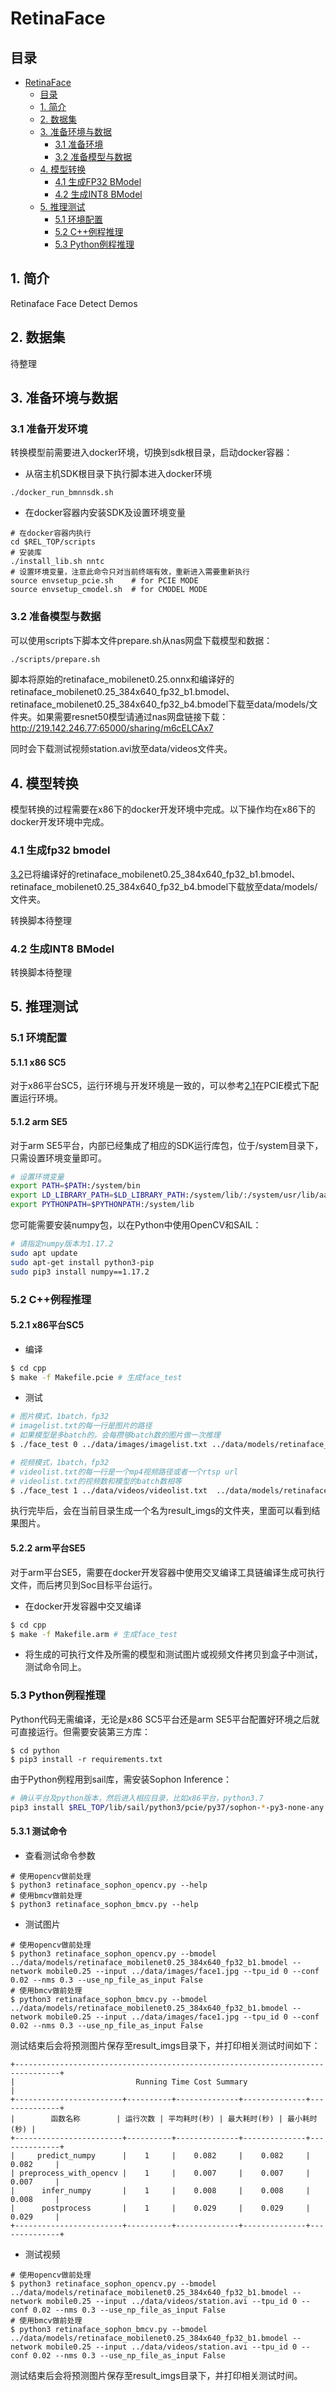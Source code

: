 # RetinaFace

## 目录

* [RetinaFace](#RetinaFace)
  * [目录](#目录)
  * [1. 简介](#1-简介)
  * [2. 数据集](#2-数据集)
  * [3. 准备环境与数据](#3-准备环境与数据)
    * [3.1 准备环境](#31-准备开发环境)
    * [3.2 准备模型与数据](#32-准备模型与数据)
  * [4. 模型转换](#4-模型转换)
    * [4.1 生成FP32 BModel](#41-生成fp32-bmodel)
    * [4.2 生成INT8 BModel](#42-生成int8-bmodel)
  * [5. 推理测试](#5-推理测试)
    * [5.1 环境配置](#51-环境配置)
    * [5.2 C++例程推理](#52-C++例程推理)
    * [5.3 Python例程推理](#53-Python例程推理)

## 1. 简介
Retinaface Face Detect Demos

## 2. 数据集
待整理
## 3. 准备环境与数据
### 3.1 准备开发环境
转换模型前需要进入docker环境，切换到sdk根目录，启动docker容器：  
- 从宿主机SDK根目录下执行脚本进入docker环境  
```
./docker_run_bmnnsdk.sh
```
- 在docker容器内安装SDK及设置环境变量
```
# 在docker容器内执行
cd $REL_TOP/scripts
# 安装库
./install_lib.sh nntc
# 设置环境变量，注意此命令只对当前终端有效，重新进入需要重新执行
source envsetup_pcie.sh    # for PCIE MODE
source envsetup_cmodel.sh  # for CMODEL MODE
```
### 3.2 准备模型与数据
可以使用scripts下脚本文件prepare.sh从nas网盘下载模型和数据：

```bash
./scripts/prepare.sh
```
脚本将原始的retinaface_mobilenet0.25.onnx和编译好的retinaface_mobilenet0.25_384x640_fp32_b1.bmodel、retinaface_mobilenet0.25_384x640_fp32_b4.bmodel下载至data/models/文件夹。如果需要resnet50模型请通过nas网盘链接下载：http://219.142.246.77:65000/sharing/m6cELCAx7

同时会下载测试视频station.avi放至data/videos文件夹。

## 4. 模型转换
模型转换的过程需要在x86下的docker开发环境中完成。以下操作均在x86下的docker开发环境中完成。
### 4.1 生成fp32 bmodel
[3.2](#32-准备模型与数据)已将编译好的retinaface_mobilenet0.25_384x640_fp32_b1.bmodel、retinaface_mobilenet0.25_384x640_fp32_b4.bmodel下载放至data/models/文件夹。

转换脚本待整理

### 4.2 生成INT8 BModel
转换脚本待整理

## 5. 推理测试
### 5.1 环境配置
#### 5.1.1 x86 SC5
对于x86平台SC5，运行环境与开发环境是一致的，可以参考[2.1](#21-准备环境)在PCIE模式下配置运行环境。

#### 5.1.2 arm SE5
对于arm SE5平台，内部已经集成了相应的SDK运行库包，位于/system目录下，只需设置环境变量即可。

```bash
# 设置环境变量
export PATH=$PATH:/system/bin
export LD_LIBRARY_PATH=$LD_LIBRARY_PATH:/system/lib/:/system/usr/lib/aarch64-linux-gnu
export PYTHONPATH=$PYTHONPATH:/system/lib
```

您可能需要安装numpy包，以在Python中使用OpenCV和SAIL：

```bash
# 请指定numpy版本为1.17.2
sudo apt update
sudo apt-get install python3-pip
sudo pip3 install numpy==1.17.2
```
### 5.2 C++例程推理
#### 5.2.1 x86平台SC5
- 编译

```bash
$ cd cpp
$ make -f Makefile.pcie # 生成face_test
```

- 测试
```bash
# 图片模式，1batch，fp32
# imagelist.txt的每一行是图片的路径
# 如果模型是多batch的，会每攒够batch数的图片做一次推理
$ ./face_test 0 ../data/images/imagelist.txt ../data/models/retinaface_mobilenet0.25_384x640_fp32_b1.bmodel

# 视频模式，1batch，fp32
# videolist.txt的每一行是一个mp4视频路径或者一个rtsp url
# videolist.txt的视频数和模型的batch数相等
$ ./face_test 1 ../data/videos/videolist.txt  ../data/models/retinaface_mobilenet0.25_384x640_fp32_b1.bmodel
```
执行完毕后，会在当前目录生成一个名为result_imgs的文件夹，里面可以看到结果图片。

#### 5.2.2 arm平台SE5

对于arm平台SE5，需要在docker开发容器中使用交叉编译工具链编译生成可执行文件，而后拷贝到Soc目标平台运行。

- 在docker开发容器中交叉编译
```bash
$ cd cpp
$ make -f Makefile.arm # 生成face_test
```

- 将生成的可执行文件及所需的模型和测试图片或视频文件拷贝到盒子中测试，测试命令同上。

### 5.3 Python例程推理

Python代码无需编译，无论是x86 SC5平台还是arm SE5平台配置好环境之后就可直接运行。但需要安装第三方库：
``` shell
$ cd python
$ pip3 install -r requirements.txt
```
由于Python例程用到sail库，需安装Sophon Inference：

```bash
# 确认平台及python版本，然后进入相应目录，比如x86平台，python3.7
pip3 install $REL_TOP/lib/sail/python3/pcie/py37/sophon-*-py3-none-any.whl
```
#### 5.3.1  测试命令
- 查看测试命令参数
``` shell
# 使用opencv做前处理
$ python3 retinaface_sophon_opencv.py --help
# 使用bmcv做前处理
$ python3 retinaface_sophon_bmcv.py --help
```

- 测试图片

``` shell
# 使用opencv做前处理
$ python3 retinaface_sophon_opencv.py --bmodel ../data/models/retinaface_mobilenet0.25_384x640_fp32_b1.bmodel --network mobile0.25 --input ../data/images/face1.jpg --tpu_id 0 --conf 0.02 --nms 0.3 --use_np_file_as_input False
# 使用bmcv做前处理
$ python3 retinaface_sophon_bmcv.py --bmodel ../data/models/retinaface_mobilenet0.25_384x640_fp32_b1.bmodel --network mobile0.25 --input ../data/images/face1.jpg --tpu_id 0 --conf 0.02 --nms 0.3 --use_np_file_as_input False
```
测试结束后会将预测图片保存至result_imgs目录下，并打印相关测试时间如下：
``` shell
+--------------------------------------------------------------------------------+
|                           Running Time Cost Summary                            |
+------------------------+----------+--------------+--------------+--------------+
|        函数名称        | 运行次数 | 平均耗时(秒) | 最大耗时(秒) | 最小耗时(秒) |
+------------------------+----------+--------------+--------------+--------------+
|     predict_numpy      |    1     |    0.082     |    0.082     |    0.082     |
| preprocess_with_opencv |    1     |    0.007     |    0.007     |    0.007     |
|      infer_numpy       |    1     |    0.008     |    0.008     |    0.008     |
|      postprocess       |    1     |    0.029     |    0.029     |    0.029     |
+------------------------+----------+--------------+--------------+--------------+
```
-  测试视频
``` shell
# 使用opencv做前处理
$ python3 retinaface_sophon_opencv.py --bmodel ../data/models/retinaface_mobilenet0.25_384x640_fp32_b1.bmodel --network mobile0.25 --input ../data/videos/station.avi --tpu_id 0 --conf 0.02 --nms 0.3 --use_np_file_as_input False
# 使用bmcv做前处理
$ python3 retinaface_sophon_bmcv.py --bmodel ../data/models/retinaface_mobilenet0.25_384x640_fp32_b1.bmodel --network mobile0.25 --input ../data/videos/station.avi --tpu_id 0 --conf 0.02 --nms 0.3 --use_np_file_as_input False
```
测试结束后会将预测图片保存至result_imgs目录下，并打印相关测试时间。